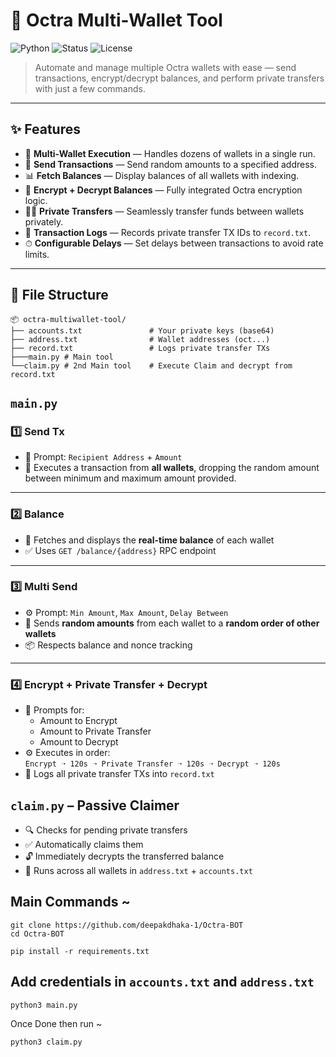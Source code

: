 # 🚀 Octra Multi-Wallet Tool

![Python](https://img.shields.io/badge/Built%20With-Python-3670A0?style=for-the-badge&logo=python&logoColor=white)
![Status](https://img.shields.io/badge/Status-Active-brightgreen?style=for-the-badge)
![License](https://img.shields.io/badge/License-MIT-blue?style=for-the-badge)

> Automate and manage multiple Octra wallets with ease — send transactions, encrypt/decrypt balances, and perform private transfers with just a few commands.

---

## ✨ Features

- 🔁 **Multi-Wallet Execution** — Handles dozens of wallets in a single run.
- 💸 **Send Transactions** — Send random amounts to a specified address.
- 📊 **Fetch Balances** — Display balances of all wallets with indexing.
- 🔐 **Encrypt + Decrypt Balances** — Fully integrated Octra encryption logic.
- 🕵️‍♂️ **Private Transfers** — Seamlessly transfer funds between wallets privately.
- 📝 **Transaction Logs** — Records private transfer TX IDs to `record.txt`.
- ⏱ **Configurable Delays** — Set delays between transactions to avoid rate limits.

---

## 📂 File Structure
```
📦 octra-multiwallet-tool/
├── accounts.txt               # Your private keys (base64)
├── address.txt                # Wallet addresses (oct...)
├── record.txt                 # Logs private transfer TXs
├───main.py # Main tool
└──claim.py # 2nd Main tool    # Execute Claim and decrypt from record.txt
```
## `main.py`
### 1️⃣ Send Tx
- 🧾 Prompt: `Recipient Address` + `Amount`  
- 🚀 Executes a transaction from **all wallets**, dropping the random amount between minimum and maximum amount provided.

---

### 2️⃣ Balance
- 📡 Fetches and displays the **real-time balance** of each wallet  
- ✅ Uses `GET /balance/{address}` RPC endpoint

---

### 3️⃣ Multi Send
- ⚙️ Prompt: `Min Amount`, `Max Amount`, `Delay Between`  
- 🔁 Sends **random amounts** from each wallet to a **random order of other wallets**  
- 📦 Respects balance and nonce tracking

---

### 4️⃣ Encrypt + Private Transfer + Decrypt
- 🔐 Prompts for:  
  - Amount to Encrypt  
  - Amount to Private Transfer  
  - Amount to Decrypt  
- ⚙️ Executes in order:  
  `Encrypt ➝ 120s ➝ Private Transfer ➝ 120s ➝ Decrypt ➝ 120s`  
- 📁 Logs all private transfer TXs into `record.txt`

## `claim.py` – Passive Claimer
- 🔍 Checks for pending private transfers  
- ✅ Automatically claims them  
- 🔓 Immediately decrypts the transferred balance  
- 🔁 Runs across all wallets in `address.txt` + `accounts.txt`

## Main Commands ~
```
git clone https://github.com/deepakdhaka-1/Octra-BOT
cd Octra-BOT
```
```
pip install -r requirements.txt
```
## Add credentials in `accounts.txt` and `address.txt`
```
python3 main.py
```
Once Done then run ~
```
python3 claim.py
